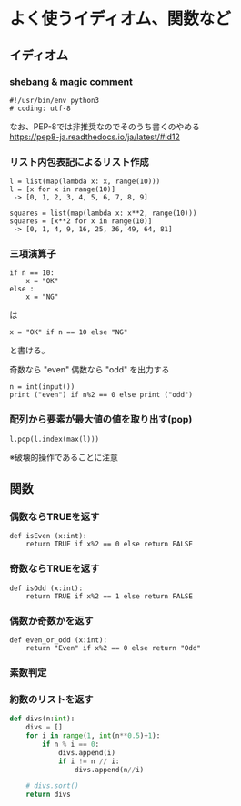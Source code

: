 
# よく使うイディオム、関数など

## イディオム

### shebang & magic comment

```
#!/usr/bin/env python3
# coding: utf-8
```

なお、PEP-8では非推奨なのでそのうち書くのやめる  
https://pep8-ja.readthedocs.io/ja/latest/#id12  


### リスト内包表記によるリスト作成

```
l = list(map(lambda x: x, range(10)))
l = [x for x in range(10)]
 -> [0, 1, 2, 3, 4, 5, 6, 7, 8, 9]
```

```
squares = list(map(lambda x: x**2, range(10)))
squares = [x**2 for x in range(10)]
 -> [0, 1, 4, 9, 16, 25, 36, 49, 64, 81]
```

### 三項演算子

```
if n == 10:
    x = "OK"
else :
    x = "NG"
```
は
```
x = "OK" if n == 10 else "NG"
```
と書ける。

奇数なら "even" 偶数なら "odd" を出力する
```
n = int(input())
print ("even") if n%2 == 0 else print ("odd")
```

### 配列から要素が最大値の値を取り出す(pop)

```
l.pop(l.index(max(l)))
```
※破壊的操作であることに注意

## 関数

### 偶数ならTRUEを返す

```
def isEven (x:int):
    return TRUE if x%2 == 0 else return FALSE
```

### 奇数ならTRUEを返す

```
def isOdd (x:int):
    return TRUE if x%2 == 1 else return FALSE
```

### 偶数か奇数かを返す

```
def even_or_odd (x:int):
    return "Even" if x%2 == 0 else return "Odd"
```

### 素数判定

### 約数のリストを返す

```divs.py
def divs(n:int):
    divs = []
    for i in range(1, int(n**0.5)+1):
        if n % i == 0:
            divs.append(i)
            if i != n // i:
                divs.append(n//i)

    # divs.sort()
    return divs
```